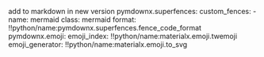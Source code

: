 add to markdown in new version
  pymdownx.superfences:
    custom_fences:
      - name: mermaid
        class: mermaid
        format: !!python/name:pymdownx.superfences.fence_code_format
  pymdownx.emoji:
    emoji_index: !!python/name:materialx.emoji.twemoji
    emoji_generator: !!python/name:materialx.emoji.to_svg